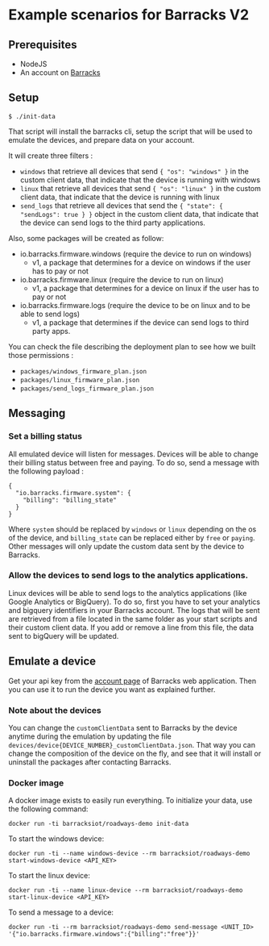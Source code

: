 # Example scenarios for Barracks V2

## Prerequisites

* NodeJS
* An account on [Barracks](https://app.barracks.io)

## Setup

```
$ ./init-data
```

That script will install the barracks cli, setup the script that will be used to emulate the devices, and prepare data on your account.

It will create three filters :

* ```windows``` that retrieve all devices that send ```{ "os": "windows" }``` in the custom client data, that indicate that the device is running with windows
* ```linux``` that retrieve all devices that send ```{ "os": "linux" }``` in the custom client data, that indicate that the device is running with linux
* ```send_logs``` that retrieve all devices that send the ```{ "state": { "sendLogs": true } }``` object in the custom client data, that indicate that the device can send logs to the third party applications.

Also, some packages will be created as follow:

* io.barracks.firmware.windows (require the device to run on windows)
  * v1, a package that determines for a device on windows if the user has to pay or not
* io.barracks.firmware.linux (require the device to run on linux)
  * v1, a package that determines for a device on linux if the user has to pay or not
* io.barracks.firmware.logs (require the device to be on linux and to be able to send logs)
  * v1, a package that determines if the device can send logs to third party apps.

You can check the file describing the deployment plan to see how we built those permissions :

* ```packages/windows_firmware_plan.json```
* ```packages/linux_firmware_plan.json```
* ```packages/send_logs_firmware_plan.json```

## Messaging

### Set a billing status 

All emulated device will listen for messages.
Devices will be able to change their billing status between free and paying. 
To do so, send a message with the following payload : 
```
{
  "io.barracks.firmware.system": {
    "billing": "billing_state" 
  }
}
```
Where ```system``` should be replaced by ```windows``` or ```linux``` depending on the os of the device, and ```billing_state``` can be replaced either by ```free``` or ```paying```.
Other messages will only update the custom data sent by the device to Barracks.

### Allow the devices to send logs to the analytics applications.

Linux devices will be able to send logs to the analytics applications (like Google Analytics or BigQuery). To do so, first you have to set your analytics and bigquery identifiers in your Barracks account.
The logs that will be sent are retrieved from a file located in the same folder as your start scripts and their custom client data. If you add or remove a line from this file, the data sent to bigQuery will be updated.


## Emulate a device

Get your api key from the [account page](https://app.barracks.io/account) of Barracks web application.
Then you can use it to run the device you want as explained further. 

### Note about the devices
You can change the ```customClientData``` sent to Barracks by the device anytime during the emulation by updating the file ```devices/device{DEVICE_NUMBER}_customClientData.json```.
That way you can change the composition of the device on the fly, and see that it will install or uninstall the packages after contacting Barracks.


### Docker image
A docker image exists to easily run everything.
To initialize your data, use the following command:
```
docker run -ti barracksiot/roadways-demo init-data
```

To start the windows device:
```
docker run -ti --name windows-device --rm barracksiot/roadways-demo start-windows-device <API_KEY>
```

To start the linux device:
```
docker run -ti --name linux-device --rm barracksiot/roadways-demo start-linux-device <API_KEY>
```

To send a message to a device:
```
docker run -ti --rm barracksiot/roadways-demo send-message <UNIT_ID> '{"io.barracks.firmware.windows":{"billing":"free"}}'
```